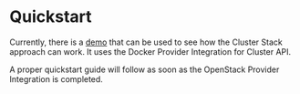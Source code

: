 # Quickstart

Currently, there is a [demo](https://github.com/SovereignCloudStack/cluster-stacks-demo) that can be used to see how the Cluster Stack approach can work. It uses the Docker Provider Integration for Cluster API.

A proper quickstart guide will follow as soon as the OpenStack Provider Integration is completed.